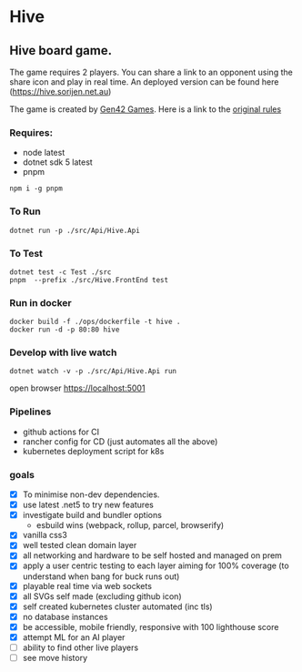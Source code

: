 # Hive

## Hive board game.
The game requires 2 players. You can share a link to an opponent using the share icon and play in real time. An deployed version can be found here (https://hive.sorijen.net.au)

The game is created by [Gen42 Games](http://gen42.com/). Here is a link to the [original rules](https://www.gen42.com/download/rules/hive/Hive_English_Rules.pdf)

### Requires:
- node latest
- dotnet sdk 5 latest
- pnpm 

```
npm i -g pnpm  
```

### To Run
```
dotnet run -p ./src/Api/Hive.Api
```

### To Test
```
dotnet test -c Test ./src
pnpm  --prefix ./src/Hive.FrontEnd test
```

### Run in docker
```
docker build -f ./ops/dockerfile -t hive .
docker run -d -p 80:80 hive
```

### Develop with live watch
```
dotnet watch -v -p ./src/Api/Hive.Api run
```

open browser [https://localhost:5001](https://localhost:5001)


### Pipelines
* github actions for CI
* rancher config for CD (just automates all the above)
* kubernetes deployment script for k8s

### goals
- [x] To minimise non-dev dependencies.
- [x] use latest .net5 to try new features
- [x] investigate build and bundler options
    - esbuild wins (webpack, rollup, parcel, browserify)
- [x] vanilla css3
- [x] well tested clean domain layer
- [x] all networking and hardware to be self hosted and managed on prem
- [x] apply a user centric testing to each layer aiming for 100% coverage (to understand when bang for buck runs out)
- [x] playable real time via web sockets
- [x] all SVGs self made (excluding github icon)
- [x] self created kubernetes cluster automated (inc tls)
- [x] no database instances
- [x] be accessible, mobile friendly, responsive with 100 lighthouse score
- [x] attempt ML for an AI player
- [ ] ability to find other live players
- [ ] see move history
